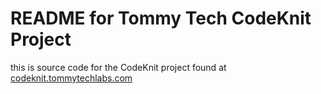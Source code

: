 <h1>README for Tommy Tech CodeKnit Project</h1>
<p>this is source code for the CodeKnit project found at <a href="http://codeknit.tommytechlabs.com">codeknit.tommytechlabs.com</a></p>